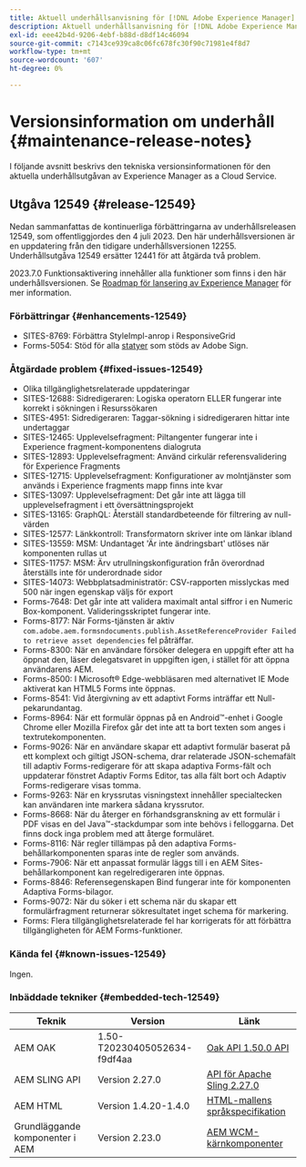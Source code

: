 ```yaml
---
title: Aktuell underhållsanvisning för [!DNL Adobe Experience Manager] as a Cloud Service.
description: Aktuell underhållsanvisning för [!DNL Adobe Experience Manager] as a Cloud Service.
exl-id: eee42b4d-9206-4ebf-b88d-d8df14c46094
source-git-commit: c7143ce939ca8c06fc678fc30f90c71981e4f8d7
workflow-type: tm+mt
source-wordcount: '607'
ht-degree: 0%

---
```


# Versionsinformation om underhåll {#maintenance-release-notes}

I följande avsnitt beskrivs den tekniska versionsinformationen för den aktuella underhållsutgåvan av Experience Manager as a Cloud Service.

## Utgåva 12549 {#release-12549}

Nedan sammanfattas de kontinuerliga förbättringarna av underhållsreleasen 12549, som offentliggjordes den 4 juli 2023. Den här underhållsversionen är en uppdatering från den tidigare underhållsversionen 12255. Underhållsutgåva 12549 ersätter 12441 för att åtgärda två problem.

2023.7.0 Funktionsaktivering innehåller alla funktioner som finns i den här underhållsversionen. Se [Roadmap för lansering av Experience Manager](https://experienceleague.adobe.com/docs/experience-manager-release-information/aem-release-updates/update-releases-roadmap.html) för mer information.

### Förbättringar {#enhancements-12549}

- SITES-8769: Förbättra StyleImpl-anrop i ResponsiveGrid
- Forms-5054: Stöd för alla [statyer](https://opensource.adobe.com/acrobat-sign/acrobat_sign_events/webhookeventsagreements.html) som stöds av Adobe Sign.

### Åtgärdade problem {#fixed-issues-12549}

- Olika tillgänglighetsrelaterade uppdateringar
- SITES-12688: Sidredigeraren: Logiska operatorn ELLER fungerar inte korrekt i sökningen i Resurssökaren
- SITES-4951: Sidredigeraren: Taggar-sökning i sidredigeraren hittar inte undertaggar
- SITES-12465: Upplevelsefragment: Piltangenter fungerar inte i Experience fragment-komponentens dialogruta
- SITES-12893: Upplevelsefragment: Använd cirkulär referensvalidering för Experience Fragments
- SITES-12715: Upplevelsefragment: Konfigurationer av molntjänster som används i Experience fragments mapp finns inte kvar
- SITES-13097: Upplevelsefragment: Det går inte att lägga till upplevelsefragment i ett översättningsprojekt
- SITES-13165: GraphQL: Återställ standardbeteende för filtrering av null-värden
- SITES-12577: Länkkontroll: Transformatorn skriver inte om länkar ibland
- SITES-13559: MSM: Undantaget &#39;Är inte ändringsbart&#39; utlöses när komponenten rullas ut
- SITES-11757: MSM: Ärv utrullningskonfiguration från överordnad återställs inte för underordnade sidor
- SITES-14073: Webbplatsadministratör: CSV-rapporten misslyckas med 500 när ingen egenskap väljs för export
- Forms-7648: Det går inte att validera maximalt antal siffror i en Numeric Box-komponent. Valideringsskriptet fungerar inte.
- Forms-8177: När Forms-tjänsten är aktiv `com.adobe.aem.formsndocuments.publish.AssetReferenceProvider Failed to retrieve asset dependencies` fel påträffar.
- Forms-8300: När en användare försöker delegera en uppgift efter att ha öppnat den, läser delegatsvaret in uppgiften igen, i stället för att öppna användarens AEM.
- Forms-8500: I Microsoft® Edge-webbläsaren med alternativet IE Mode aktiverat kan HTML5 Forms inte öppnas.
- Forms-8541: Vid återgivning av ett adaptivt Forms inträffar ett Null-pekarundantag.
- Forms-8964: När ett formulär öppnas på en Android™-enhet i Google Chrome eller Mozilla Firefox går det inte att ta bort texten som anges i textrutekomponenten.
- Forms-9026: När en användare skapar ett adaptivt formulär baserat på ett komplext och giltigt JSON-schema, drar relaterade JSON-schemafält till adaptiv Forms-redigerare för att skapa adaptiva Forms-fält och uppdaterar fönstret Adaptiv Forms Editor, tas alla fält bort och Adaptiv Forms-redigerare visas tomma.
- Forms-9263: När en kryssrutas visningstext innehåller specialtecken kan användaren inte markera sådana kryssrutor.
- Forms-8668: När du återger en förhandsgranskning av ett formulär i PDF visas en del Java™-stackdumpar som inte behövs i felloggarna. Det finns dock inga problem med att återge formuläret.
- Forms-8116: När regler tillämpas på den adaptiva Forms-behållarkomponenten sparas inte de regler som används.
- Forms-7906: När ett anpassat formulär läggs till i en AEM Sites-behållarkomponent kan regelredigeraren inte öppnas.
- Forms-8846: Referensegenskapen Bind fungerar inte för komponenten Adaptiva Forms-bilagor.
- Forms-9072: När du söker i ett schema när du skapar ett formulärfragment returnerar sökresultatet inget schema för markering.
- Forms: Flera tillgänglighetsrelaterade fel har korrigerats för att förbättra tillgängligheten för AEM Forms-funktioner.

### Kända fel {#known-issues-12549}

Ingen.

### Inbäddade tekniker {#embedded-tech-12549}

| Teknik | Version | Länk |
|---|---|---|
| AEM OAK | 1.50-T20230405052634-f9df4aa | [Oak API 1.50.0 API](https://www.javadoc.io/doc/org.apache.jackrabbit/oak-api/1.50.0/index.html) |
| AEM SLING API | Version 2.27.0 | [API för Apache Sling 2.27.0](https://www.javadoc.io/doc/org.apache.sling/org.apache.sling.api/latest/index.html) |
| AEM HTML | Version 1.4.20-1.4.0 | [HTML-mallens språkspecifikation](https://github.com/adobe/htl-spec) |
| Grundläggande komponenter i AEM | Version 2.23.0 | [AEM WCM-kärnkomponenter](https://github.com/adobe/aem-core-wcm-components) |
